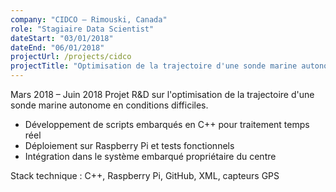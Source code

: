 ```yaml
---
company: "CIDCO – Rimouski, Canada"
role: "Stagiaire Data Scientist"
dateStart: "03/01/2018"
dateEnd: "06/01/2018"
projectUrl: /projects/cidco
projectTitle: "Optimisation de la trajectoire d'une sonde marine autonome"
---
```


Mars 2018 – Juin 2018
Projet R&D sur l'optimisation de la trajectoire d'une sonde marine autonome en conditions difficiles.
*   Développement de scripts embarqués en C++ pour traitement temps réel
*   Déploiement sur Raspberry Pi et tests fonctionnels
*   Intégration dans le système embarqué propriétaire du centre

Stack technique : C++, Raspberry Pi, GitHub, XML, capteurs GPS